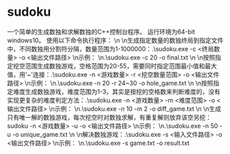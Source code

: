 # sudoku
一个简单的生成数独和求解数独的C++控制台程序。
运行环境为64-bit windows10。
使用以下命令执行程序：
\n
\n生成指定数量的数独终局到指定文件中，不同数独用分割符分隔，数量范围为1-1000000：.\sudoku.exe -c <终局数量> -o <输出文件路径> 
\n示例：
\n.\sudoku.exe -c 20 -o final.txt
\n
\n按照指定挖空范围生成数独游戏，空格范围为20-55，需要同时指定范围最小值和最大值，用'\~'连接：.\sudoku.exe -n <游戏数量> -r <挖空数量范围> -o <输出文件路径> 
\n示例：
\n.\sudoku.exe -n 20 -r 24~30 -o hole_game.txt
\n
\n按照指定难度生成数独游戏，难度范围为1-3，其实是按挖的空格数来判断难度的，没有实现更复杂的难度判定方法：.\sudoku.exe -n <游戏数量> -m <难度范围> -o <输出文件路径> 
\n示例：
\n.\sudoku.exe -n 10 -m 2 -o diff_game.txt
\n
\n生成只有唯一解的数独游戏，每次挖空时对数独求解，有重复解则放弃该空另挖：sudoku -n <游戏数量> -u -o <输出文件路径> 
\n示例：
\n.\sudoku.exe -n 50 -u  -o unique_game.txt
\n
\n解决数独游戏：.\sudoku.exe -s <输入文件路径> -o <输出文件路径>
\n示例：
\n.\sudoku.exe -s game.txt -o result.txt

